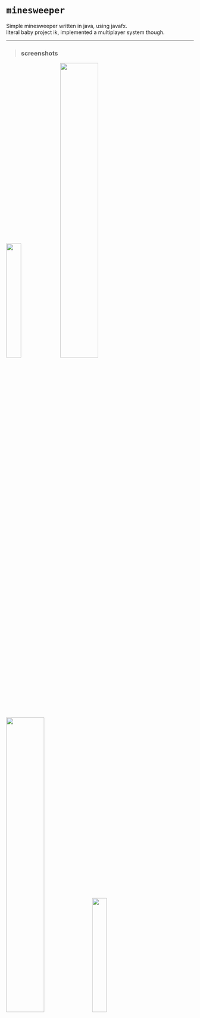 # `minesweeper`
Simple minesweeper written in java, using javafx. \
literal baby project ik, implemented a multiplayer system though.
***
> ### screenshots
<img src="https://github.com/user-attachments/assets/ee414698-ddcc-4aca-8681-f4138ce00f61" width="28%" height="28%">
<img src="https://github.com/user-attachments/assets/3f529ec1-ea02-446c-b13f-66517b6ec939" width="45%" height="45%">
<img src="https://github.com/user-attachments/assets/5b67a024-094a-4361-a78e-88e227e9b6ef" width="45%" height="45%">
<img src="https://github.com/user-attachments/assets/ca182e43-c71b-4826-a2e2-985951e38e08" width="28%" height="28%">


